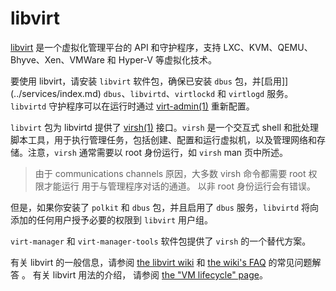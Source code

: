 # libvirt

[libvirt](https://libvirt.org/) 是一个虚拟化管理平台的 API 和守护程序，支持 LXC、KVM、QEMU、Bhyve、Xen、VMWare 和 Hyper-V 等虚拟化技术。

要使用 libvirt，请安装 `libvirt` 软件包，确保已安装 `dbus` 包，并[启用]](../services/index.md) `dbus`、`libvirtd`、`virtlockd` 和 `virtlogd` 服务。`libvirtd` 守护程序可以在运行时通过 [virt-admin(1)](https://man.voidlinux.org/virt-admin.1) 重新配置。

`libvirt` 包为 libvirtd 提供了 [virsh(1)](https://man.voidlinux.org/virsh.1) 接口。`virsh` 是一个交互式 shell 和批处理脚本工具，用于执行管理任务，包括创建、配置和运行虚拟机，以及管理网络和存储。注意，`virsh` 通常需要以 root 身份运行，如 `virsh` man 页中所述。

> 由于 communications channels 原因，大多数 virsh 命令都需要 root 权限才能运行 用于与管理程序对话的通道。 以非 root 身份运行会有错误。

但是，如果你安装了 `polkit` 和 `dbus` 包，并且启用了 `dbus` 服务，`libvirtd` 将向添加的任何用户授予必要的权限到 `libvirt` 用户组。 

`virt-manager` 和 `virt-manager-tools` 软件包提供了 `virsh` 的一个替代方案。

有关 libvirt 的一般信息，请参阅 [the libvirt wiki](https://wiki.libvirt.org/page/Main_Page) 和 [the wiki's FAQ](https://wiki.libvirt.org/page/FAQ) 的常见问题解答 。 有关 libvirt 用法的介绍， 请参阅 [the "VM lifecycle" page](https://wiki.libvirt.org/page/VM_lifecycle)。 
